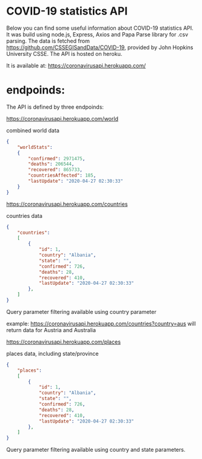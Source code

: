 # COVID-19 statistics API

Below you can find some useful information about COVID-19 statistics API. It was build using node.js, Express, Axios and Papa Parse library for .csv parsing. The data is fetched from https://github.com/CSSEGISandData/COVID-19, provided by John Hopkins University CSSE. The API is hosted on heroku. 

It is available at: https://coronavirusapi.herokuapp.com/ 

# endpoinds:
The API is defined by three endpoinds:

https://coronavirusapi.herokuapp.com/world

combined world data
```json
{
	"worldStats":
	{
		"confirmed": 2971475,
		"deaths": 206544,
		"recovered": 865733,
		"countriesAffected": 185,
		"lastUpdate": "2020-04-27 02:30:33"
	}
}
```
https://coronavirusapi.herokuapp.com/countries

countries data
```json
{
	"countries":
	[
		{
			"id": 1,
			"country": "Albania",
			"state": "",
			"confirmed": 726,
			"deaths": 28,
			"recovered": 410,
			"lastUpdate": "2020-04-27 02:30:33"
		},
	]
}
```

Query parameter filtering available using country parameter

example: https://coronavirusapi.herokuapp.com/countries?country=aus will return data for Austria and Australia

https://coronavirusapi.herokuapp.com/places

places data, including state/province

```json
{
	"places":
	[
		{
			"id": 1,
			"country": "Albania",
			"state": "",
			"confirmed": 726,
			"deaths": 28,
			"recovered": 410,
			"lastUpdate": "2020-04-27 02:30:33"
		},
	]
}
```

Query parameter filtering available using country and state parameters.